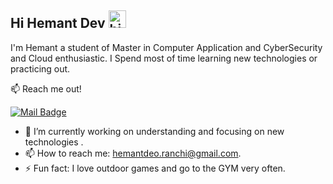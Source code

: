 ## Hi Hemant Dev <img src="https://user-images.githubusercontent.com/1303154/88677602-1635ba80-d120-11ea-84d8-d263ba5fc3c0.gif" width="28px" alt="hi">

I'm Hemant a student of Master in Computer Application and CyberSecurity and Cloud enthusiastic. I Spend most of time learning new technologies or practicing out.

:mailbox: Reach me out!

 [![Mail Badge](https://img.shields.io/badge/-hemantdeo.ranchi@gmail.com-c0392b?style=flat&labelColor=c0392b&logo=gmail&logoColor=white)](mailto:hemantdeo.ranchi@gmail.com)

<!-- TODO: Add last video link -->

- 🔭 I’m currently working on understanding and focusing on new technologies .
- 📫 How to reach me: hemantdeo.ranchi@gmail.com.
- ⚡ Fun fact: I love outdoor games and go to the GYM very often.


<!-- TODO: Make technologies links takes you to repositories -->

